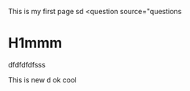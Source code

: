 This is my first page sd
<question source="questions
# H1mmm
   dfdfdfdfsss
   
   This is new
 d
 ok 
 cool